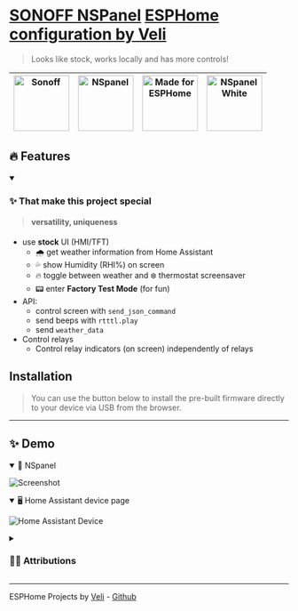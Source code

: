 # [SONOFF NSPanel](https://sonoff.tech/product/central-control-panel/nspanel/) [ESPHome configuration by Veli](https://github.com/velijv/esphome-project-template)

> Looks like stock, works locally and has more controls! 

| <img alt="Sonoff" src="https://raw.githubusercontent.com/velijv/esphome-project-template/main/static/logos/sonoff.svg" height="100"> | <img alt="NSpanel" src="https://raw.githubusercontent.com/velijv/esphome-project-template/main/static/icons/nspanel86.svg" height="100"> | <img alt="Made for ESPHome" src="https://raw.githubusercontent.com/velijv/esphome-project-template/main/static/logos/made-for-esphome.svg" height="100"> | <img alt="NSpanel White" src="https://raw.githubusercontent.com/velijv/esphome-project-template/main/static/icons/nspanel86w.svg" height="100"> 
|------------------------------------------------------------------------------------------|----------------------------------------------------------------------------------------------------------------------------------------|---------------------------------------------------------------------------------------|---------------------------------------------------------------------------------------|


## 🔥 Features

<details open>
<summary><h3>✨ That make this project special</h3></summary>

> #### versatility, uniqueness

- use **stock** UI (HMI/TFT)
	- 🌧️ get weather information from Home Assistant
	- 💦 show Humidity (RHI%) on screen
	- 🔥 toggle between weather and ❄️ thermostat screensaver
	- 📟 enter **Factory Test Mode** (for fun)
- API:
	- control screen with  `send_json_command `
	- send beeps with  `rtttl.play`
	- send `weather_data`
- Control relays
	- Control relay indicators (on screen) independently of relays 
</details>



## Installation

> You can use the button below to install the pre-built firmware directly to your device via USB from the browser.

<esp-web-install-button manifest="./manifest.json"></esp-web-install-button>
<script type="module" src="https://unpkg.com/esp-web-tools@9.1.0/dist/web/install-button.js?module"></script>

*** 

## ✨ Demo 

<details open>
<summary>🔲 NSpanel</summary>

![Screenshot](https://raw.githubusercontent.com/velijv/esphome-project-template/main/static/screens/nspanel.jpeg)

</details>

<details open>
<summary>🖥️ Home Assistant device page</summary>

![Home Assistant Device](https://raw.githubusercontent.com/velijv/esphome-project-template/main/static/screens/homeassistant-device.jpeg)

</details>

<details>
<summary><h3>🤜🏻 Attributions</h3></summary>

> ### Component author
> - [Create initial NSPanel component #2702](https://github.com/esphome/esphome/pull/2702) by @jesserockz
> 
> #### Some code gathered from / inspired by
> - https://community.home-assistant.io/t/sonoff-nspanel-by-itead-smart-scene-wall-switch-based-on-esp32-and-custom-nextion-touch-screen-panel-display-non-pro-variant/332962/356
> - https://github.com/sairon/esphome-nspanel-lovelace-ui
> - https://github.com/DeanoXX/esphome-config/blob/main/esp-nsp01.yaml
> - https://github.com/esphome/esphome/pull/2702
> - https://github.com/esphome/feature-requests/issues/1469
> - https://blakadder.github.io/nspanel/ 
> - https://gist.github.com/blakadder/7928279bd95ad47b54f705b7a121a7e1


</details>

***

ESPHome Projects by [Veli](https://veli.ee) - [Github](https://github.com/velijv)
